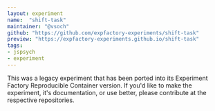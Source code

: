 ```yaml
---
layout: experiment
name:  "shift-task"
maintainer: "@vsoch"
github: "https://github.com/expfactory-experiments/shift-task"
preview: "https://expfactory-experiments.github.io/shift-task"
tags:
- jspsych
- experiment
---
```


This was a legacy experiment that has been ported into its Experiment Factory Reproducible Container version. If you'd like to make the experiment, it's documentation, or use better, please contribute at the respective repositories.
